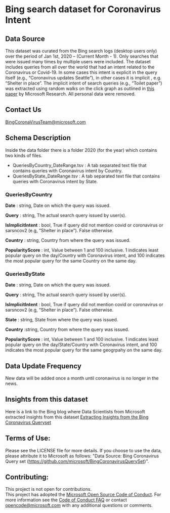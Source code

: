 # Bing search dataset for Coronavirus Intent  

## Data Source  
This dataset was curated from the Bing search logs (desktop users only) over the period of Jan 1st, 2020 – (Current Month - 1). Only searches that were issued many times by multiple users were included. The dataset includes queries from all over the world that had an intent related to the Coronavirus or Covid-19. In some cases this intent is explicit in the query itself (e.g., “Coronavirus updates Seattle”), in other cases it is implicit , e.g. “Shelter in place”. The implicit intent of search queries (e.g., “Toilet paper”) was extracted using random walks on the click graph as outlined in [this paper](https://www.microsoft.com/en-us/research/wp-content/uploads/2007/07/craswellszummer-random-walks-sigir07.pdf) by Microsoft Research. All personal data were removed.


## Contact Us
BingCoronaVirusTeam@microsoft.com


## Schema Description  

Inside the data folder there is a folder 2020 (for the year) which contains two kinds of files. 

* QueriesByCountry_DateRange.tsv : A tab separated text file that contains queries with Coronavirus intent by Country.   
* QueriesByState_DateRange.tsv	: A tab separated text file that contains queries with Coronavirus intent by State. 


### QueriesByCountry  

**Date** : string, Date on which the query was issued.  

**Query** : string, The actual search query issued by user(s).  

**IsImplicitIntent** : bool, True if query did not mention covid or coronavirus or sarsncov2 (e.g, “Shelter in place”). False otherwise.  

**Country** : string, Country from where the query was issued.  

**PopularityScore** : int, Value between 1 and 100 inclusive. 1 indicates least popular query on the day/Country with Coronavirus intent, and 100 indicates the most popular query for the same Country on the same day.  


### QueriesByState  

**Date** : string, Date on which the query was issued.  

**Query** : string, The actual search query issued by user(s).  

**IsImplicitIntent** : bool, True if query did not mention covid or coronavirus or sarsncov2 (e.g, “Shelter in place”). False otherwise.

**State** : string, State from where the query was issued. 

**Country** :string, Country from where the query was issued.  

**PopularityScore** : int, Value between 1 and 100 inclusive. 1 indicates least popular query on the day/State/Country with Coronavirus intent, and 100 indicates the most popular query for the same geogrpahy on the same day.  


## Data Update Frequency  
New data will be added once a month until coronavirus is no longer in the news.

## Insights from this dataset
Here is a link to the Bing blog where Data Scientists from Microsoft extracted insights from this dataset
[Extracting Insights from the Bing Coronavirus Queryset](https://blogs.bing.com/search/2020_07/Extracting-Covid-19-insights-from-Bing-search-data)


## Terms of Use:  

Please see the LICENSE file for more details. If you choose to use the data, please attribute it to Microsoft as follows: "Data Source: Bing Coronavirus Query set (https://github.com/microsoft/BingCoronavirusQuerySet)".


## Contributing:  

This project is not open for contributions.  
This project has adopted the [Microsoft Open Source Code of Conduct](https://opensource.microsoft.com/codeofconduct/).
For more information see the [Code of Conduct FAQ](https://opensource.microsoft.com/codeofconduct/faq/) or
contact [opencode@microsoft.com](mailto:opencode@microsoft.com) with any additional questions or comments.
